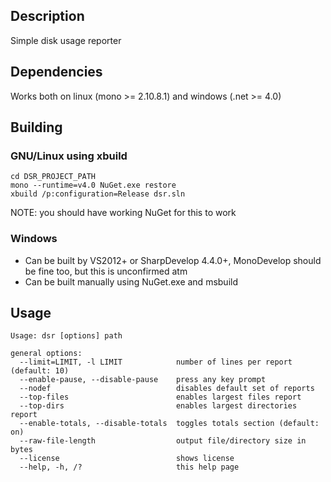 ﻿## Description

Simple disk usage reporter

## Dependencies

Works both on linux (mono >= 2.10.8.1) and windows (.net >= 4.0)

## Building

### GNU/Linux using xbuild
```
cd DSR_PROJECT_PATH
mono --runtime=v4.0 NuGet.exe restore
xbuild /p:configuration=Release dsr.sln
```
NOTE: you should have working NuGet for this to work

### Windows

* Can be built by VS2012+ or SharpDevelop 4.4.0+, MonoDevelop should be fine too, but this is unconfirmed atm
* Can be built manually using NuGet.exe and msbuild

## Usage
```
Usage: dsr [options] path

general options:
  --limit=LIMIT, -l LIMIT            number of lines per report (default: 10)
  --enable-pause, --disable-pause    press any key prompt
  --nodef                            disables default set of reports
  --top-files                        enables largest files report
  --top-dirs                         enables largest directories report
  --enable-totals, --disable-totals  toggles totals section (default: on)
  --raw-file-length                  output file/directory size in bytes
  --license                          shows license
  --help, -h, /?                     this help page
```
